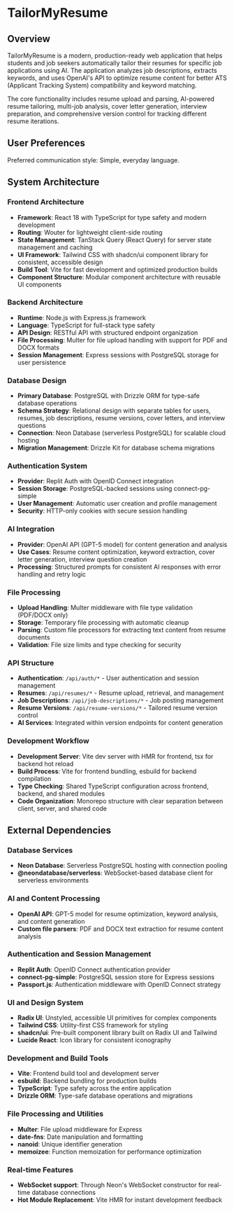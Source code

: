 # TailorMyResume

## Overview

TailorMyResume is a modern, production-ready web application that helps students and job seekers automatically tailor their resumes for specific job applications using AI. The application analyzes job descriptions, extracts keywords, and uses OpenAI's API to optimize resume content for better ATS (Applicant Tracking System) compatibility and keyword matching.

The core functionality includes resume upload and parsing, AI-powered resume tailoring, multi-job analysis, cover letter generation, interview preparation, and comprehensive version control for tracking different resume iterations.

## User Preferences

Preferred communication style: Simple, everyday language.

## System Architecture

### Frontend Architecture
- **Framework**: React 18 with TypeScript for type safety and modern development
- **Routing**: Wouter for lightweight client-side routing
- **State Management**: TanStack Query (React Query) for server state management and caching
- **UI Framework**: Tailwind CSS with shadcn/ui component library for consistent, accessible design
- **Build Tool**: Vite for fast development and optimized production builds
- **Component Structure**: Modular component architecture with reusable UI components

### Backend Architecture
- **Runtime**: Node.js with Express.js framework
- **Language**: TypeScript for full-stack type safety
- **API Design**: RESTful API with structured endpoint organization
- **File Processing**: Multer for file upload handling with support for PDF and DOCX formats
- **Session Management**: Express sessions with PostgreSQL storage for user persistence

### Database Design
- **Primary Database**: PostgreSQL with Drizzle ORM for type-safe database operations
- **Schema Strategy**: Relational design with separate tables for users, resumes, job descriptions, resume versions, cover letters, and interview questions
- **Connection**: Neon Database (serverless PostgreSQL) for scalable cloud hosting
- **Migration Management**: Drizzle Kit for database schema migrations

### Authentication System
- **Provider**: Replit Auth with OpenID Connect integration
- **Session Storage**: PostgreSQL-backed sessions using connect-pg-simple
- **User Management**: Automatic user creation and profile management
- **Security**: HTTP-only cookies with secure session handling

### AI Integration
- **Provider**: OpenAI API (GPT-5 model) for content generation and analysis
- **Use Cases**: Resume content optimization, keyword extraction, cover letter generation, interview question creation
- **Processing**: Structured prompts for consistent AI responses with error handling and retry logic

### File Processing
- **Upload Handling**: Multer middleware with file type validation (PDF/DOCX only)
- **Storage**: Temporary file processing with automatic cleanup
- **Parsing**: Custom file processors for extracting text content from resume documents
- **Validation**: File size limits and type checking for security

### API Structure
- **Authentication**: `/api/auth/*` - User authentication and session management
- **Resumes**: `/api/resumes/*` - Resume upload, retrieval, and management
- **Job Descriptions**: `/api/job-descriptions/*` - Job posting management
- **Resume Versions**: `/api/resume-versions/*` - Tailored resume version control
- **AI Services**: Integrated within version endpoints for content generation

### Development Workflow
- **Development Server**: Vite dev server with HMR for frontend, tsx for backend hot reload
- **Build Process**: Vite for frontend bundling, esbuild for backend compilation
- **Type Checking**: Shared TypeScript configuration across frontend, backend, and shared modules
- **Code Organization**: Monorepo structure with clear separation between client, server, and shared code

## External Dependencies

### Database Services
- **Neon Database**: Serverless PostgreSQL hosting with connection pooling
- **@neondatabase/serverless**: WebSocket-based database client for serverless environments

### AI and Content Processing
- **OpenAI API**: GPT-5 model for resume optimization, keyword analysis, and content generation
- **Custom file parsers**: PDF and DOCX text extraction for resume content analysis

### Authentication and Session Management
- **Replit Auth**: OpenID Connect authentication provider
- **connect-pg-simple**: PostgreSQL session store for Express sessions
- **Passport.js**: Authentication middleware with OpenID Connect strategy

### UI and Design System
- **Radix UI**: Unstyled, accessible UI primitives for complex components
- **Tailwind CSS**: Utility-first CSS framework for styling
- **shadcn/ui**: Pre-built component library built on Radix UI and Tailwind
- **Lucide React**: Icon library for consistent iconography

### Development and Build Tools
- **Vite**: Frontend build tool and development server
- **esbuild**: Backend bundling for production builds
- **TypeScript**: Type safety across the entire application
- **Drizzle ORM**: Type-safe database operations and migrations

### File Processing and Utilities
- **Multer**: File upload middleware for Express
- **date-fns**: Date manipulation and formatting
- **nanoid**: Unique identifier generation
- **memoizee**: Function memoization for performance optimization

### Real-time Features
- **WebSocket support**: Through Neon's WebSocket constructor for real-time database connections
- **Hot Module Replacement**: Vite HMR for instant development feedback